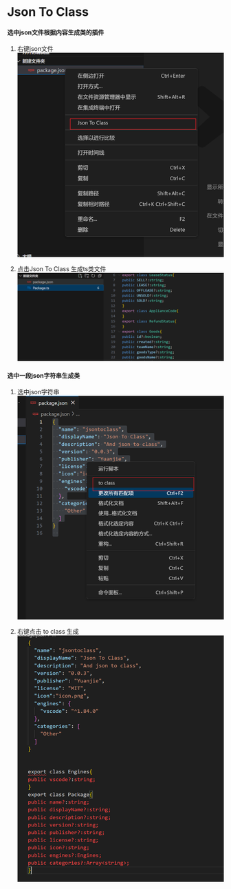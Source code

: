 # Json To Class

#### 选中json文件根据内容生成类的插件

1. 右键json文件 ![](./src/assets/images/1.png)

2. 点击Json To Class 生成ts类文件![](./src/assets/images/2.png)

#### 选中一段json字符串生成类

1. 选中json字符串 ![](./src/assets/images/toclass1.png)

2. 右键点击 to class 生成 ![](./src/assets/images/toclass2.png)
